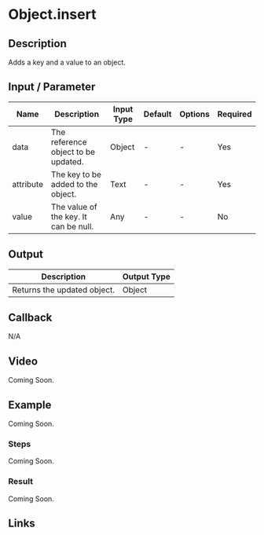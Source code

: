 # Object.insert

## Description

Adds a key and a value to an object.

## Input / Parameter

| Name | Description | Input Type | Default | Options | Required |
| ------ | ------ | ------ | ------ | ------ | ------ |
| data | The reference object to be updated. | Object | - | - | Yes |
| attribute | The key to be added to the object. | Text | - | - | Yes |
| value | The value of the key. It can be null. | Any | - | - | No |

## Output

| Description | Output Type |
| ------ | ------ |
| Returns the updated object. | Object |

## Callback

N/A

## Video

Coming Soon.

## Example

Coming Soon.

### Steps

Coming Soon.

### Result

Coming Soon.

## Links